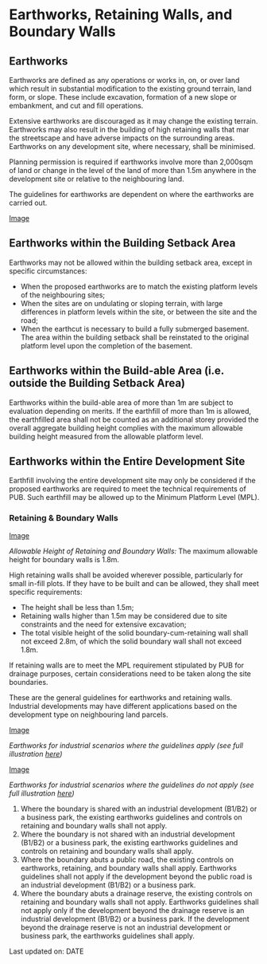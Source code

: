 # Earthworks, Retaining Walls, and Boundary Walls

## Earthworks

Earthworks are defined as any operations or works in, on, or over land which result in substantial modification to the existing ground terrain, land form, or slope. These include excavation, formation of a new slope or embankment, and cut and fill operations.

Extensive earthworks are discouraged as it may change the existing terrain. Earthworks may also result in the building of high retaining walls that mar the streetscape and have adverse impacts on the surrounding areas. Earthworks on any development site, where necessary, shall be minimised.

Planning permission is required if earthworks involve more than 2,000sqm of land or change in the level of the land of more than 1.5m anywhere in the development site or relative to the neighbouring land.

The guidelines for earthworks are dependent on where the earthworks are carried out.

[Image](https://www.ura.gov.sg/-/media/Corporate/Guidelines/Development-control/Commercial/C07_Earthworks.jpg?h=100%25&w=100%25)

## Earthworks within the Building Setback Area

Earthworks may not be allowed within the building setback area, except in specific circumstances:

- When the proposed earthworks are to match the existing platform levels of the neighbouring sites;
- When the sites are on undulating or sloping terrain, with large differences in platform levels within the site, or between the site and the road;
- When the earthcut is necessary to build a fully submerged basement. The area within the building setback shall be reinstated to the original platform level upon the completion of the basement.

## Earthworks within the Build-able Area (i.e. outside the Building Setback Area)

Earthworks within the build-able area of more than 1m are subject to evaluation depending on merits. If the earthfill of more than 1m is allowed, the earthfilled area shall not be counted as an additional storey provided the overall aggregate building height complies with the maximum allowable building height measured from the allowable platform level.

## Earthworks within the Entire Development Site

Earthfill involving the entire development site may only be considered if the proposed earthworks are required to meet the technical requirements of PUB. Such earthfill may be allowed up to the Minimum Platform Level (MPL).

### Retaining & Boundary Walls

[Image](https://www.ura.gov.sg/-/media/Corporate/Guidelines/Development-control/Flats-Condominiums/F15_Retaining_Wall_15m.jpg?h=100%25&w=100%25)

*Allowable Height of Retaining and Boundary Walls:* The maximum allowable height for boundary walls is 1.8m.

High retaining walls shall be avoided wherever possible, particularly for small in-fill plots. If they have to be built and can be allowed, they shall meet specific requirements:

- The height shall be less than 1.5m;
- Retaining walls higher than 1.5m may be considered due to site constraints and the need for extensive excavation;
- The total visible height of the solid boundary-cum-retaining wall shall not exceed 2.8m, of which the solid boundary wall shall not exceed 1.8m.

If retaining walls are to meet the MPL requirement stipulated by PUB for drainage purposes, certain considerations need to be taken along the site boundaries. 

These are the general guidelines for earthworks and retaining walls. Industrial developments may have different applications based on the development type on neighbouring land parcels.

[Image](https://www.ura.gov.sg-/media/52700266ABC24FD5A07E3FFA0FA3A7D0.ashx?h=100%25&w=100%25)

*Earthworks for industrial scenarios where the guidelines apply (see full illustration [here](-/media/52700266ABC24FD5A07E3FFA0FA3A7D0.ashx))*

[Image](https://www.ura.gov.sg-/media/2AE61DD2089741BCA6FF3F84120C3A2C.ashx?h=100%25&w=100%25)

*Earthworks for industrial scenarios where the guidelines do not apply (see full illustration [here](-/media/2AE61DD2089741BCA6FF3F84120C3A2C.ashx))*


1. Where the boundary is shared with an industrial development (B1/B2) or a business park, the existing earthworks guidelines and controls on retaining and boundary walls shall not apply.
2. Where the boundary is not shared with an industrial development (B1/B2) or a business park, the existing earthworks guidelines and controls on retaining and boundary walls shall apply.
3. Where the boundary abuts a public road, the existing controls on earthworks, retaining, and boundary walls shall apply. Earthworks guidelines shall not apply if the development beyond the public road is an industrial development (B1/B2) or a business park.
4. Where the boundary abuts a drainage reserve, the existing controls on retaining and boundary walls shall not apply. Earthworks guidelines shall not apply only if the development beyond the drainage reserve is an industrial development (B1/B2) or a business park. If the development beyond the drainage reserve is not an industrial development or business park, the earthworks guidelines shall apply.

Last updated on: DATE 
